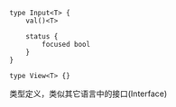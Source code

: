 ```
type Input<T> {
	val()<T>
	
	status {
		focused bool
	}
}

type View<T> {}
```

类型定义，类似其它语言中的接口(Interface)